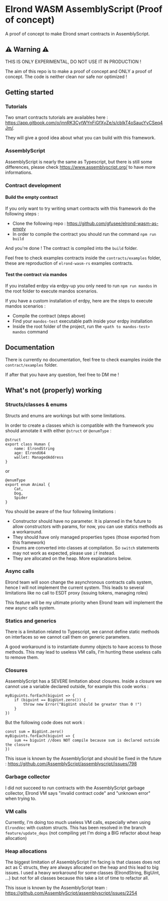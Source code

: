 # Elrond WASM AssemblyScript (Proof of concept)

A proof of concept to make Elrond smart contracts in AssemblyScript.

## ⚠️ Warning ⚠️

THIS IS ONLY EXPERIMENTAL, DO NOT USE IT IN PRODUCTION !

The aim of this repo is to make a proof of concept and ONLY a proof of concept. The code is neither clean nor safe nor optimized !

## Getting started

### Tutorials

Two smart contracts tutorials are availables here : https://app.gitbook.com/o/jnnRK3CytWYnFiGfXyZe/s/cblkT4oSaucYyCSeq4Jm/.

They will give a good idea about what you can build with this framework.

### AssemblyScript

AssemblyScript is nearly the same as Typescript, but there is still some differences, please check https://www.assemblyscript.org/ to have more informations.

### Contract development

#### Build the empty contract

If you only want to try writing smart contracts with this framework do the following steps :

- Clone the following repo : https://github.com/gfusee/elrond-wasm-as-empty
- In order to compile the contract you should run the command `npm run build`

And you're done ! The contract is compiled into the `build` folder.

Feel free to check examples contracts inside the `contracts/examples` folder, these are reproduction of `elrond-wasm-rs` examples contracts.

#### Test the contract via mandos

If you installed erdpy via erdpy-up you only need to run `npm run mandos` in the root folder to execute mandos scenarios.

If you have a custom installation of erdpy, here are the steps to execute mandos scenarios :

- Compile the contract (steps above)
- Find your `mandos-test` executable path inside your erdpy installation
- Inside the root folder of the project, run the `<path to mandos-test> mandos` command

## Documentation

There is currently no documentation, feel free to check examples inside the `contract/examples` folder.

If after that you have any question, feel free to DM me !

## What's not (properly) working

### Structs/classes & enums

Structs and enums are workings but with some limitations.

In order to create a classes which is compatible with the framework you should annotate it with either `@struct` or `@enumType` :

```
@struct
export class Human {
    name: ElrondString
    age: ElrondU64
    wallet: ManagedAddress
}
```

or

```
@enumType
export enum Animal {
    Cat,
    Dog,
    Spider
}
```

You should be aware of the four following limitations :

- Constructor should have no parameter. It is planned in the future to allow constructors with params, for now, you can use statics methods as a workaround.
- They should have only managed properties types (those exported from this framework)
- Enums are converted into classes at compilation. So `switch` statements may not work as expected, please use `if` instead.
- They are allocated on the heap. More explanations below.

### Async calls

Elrond team will soon change the asynchronous contracts calls system, hence I will not implement the current system.
This leads to several limitations like no call to ESDT proxy (issuing tokens, managing roles)

This feature will be my ultimate priority when Elrond team will implement the new async calls system.

### Statics and generics

There is a limitation related to Typescript, we cannot define static methods on interfaces so we cannot call them on generic parameters.

A good workaround is to instantiate dummy objects to have access to those methods.
This may lead to useless VM calls, I'm hunting these useless calls to remove them.

### Closures

AssemblyScript has a SEVERE limitation about closures. Inside a closure we cannot use a variable declared outside, for example this code works :

```
myBiguints.forEach(biguint => {
    if (biguint == BigUint.zero()) {
        throw new Error("BigUint should be greater than 0 !")
    }
})
```

But the following code does not work :

```
const sum = BigUint.zero()
myBiguints.forEach(biguint => {
    sum += biguint //does NOT compile because sum is declared outside the closure
})
```

This issue is known by the AssemblyScript and should be fixed in the future : https://github.com/AssemblyScript/assemblyscript/issues/798

### Garbage collector

I did not succeed to run contracts with the AssemblyScript garbage collector, Elrond VM says "invalid contract code" and "unknown error" when trying to.

### VM calls

Currently, I'm doing too much useless VM calls, especially when using `ElrondVec` with custom structs. This has been resolved in the branch `feature/update_deps` (not compiling yet I'm doing a BIG refactor about heap allocation)

### Heap allocations

The biggest limitation of AssemblyScript I'm facing is that classes does not act as C structs, they are always allocated on the heap and this lead to big issues.
I used a heavy workaround for some classes (ElrondString, BigUint, ...) but not for all classes because this take a lot of time to refactor all.

This issue is known by the AssemblyScript team : https://github.com/AssemblyScript/assemblyscript/issues/2254

